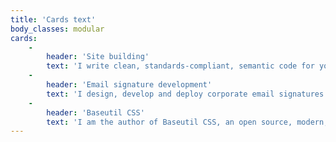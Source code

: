 ```yaml
---
title: 'Cards text'
body_classes: modular
cards:
    -
        header: 'Site building'
        text: 'I write clean, standards-compliant, semantic code for your website, web app or webshop that search engines prefer, and is easy to maintain. I build, and use modern JavaScript solutions to deliver good UX.'
    -
        header: 'Email signature development'
        text: 'I design, develop and deploy corporate email signatures with full-featured, high-quality outputs. I apply non-trivial email signature development best practices, fully considering email client limitations, and possibilities.'
    -
        header: 'Baseutil CSS'
        text: 'I am the author of Baseutil CSS, an open source, modern, fully flexible, and utility-centric desktop-first front-end framework, designed to help developers in streamlined custom web development. I base all development projects on this, to deliver unique designs in code, with maximum efficiency.'
---
```


